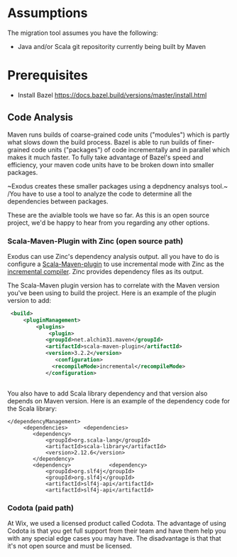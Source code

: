 # Assumptions
The migration tool assumes you have the following:
* Java and/or Scala git repositority currently being built by Maven 

# Prerequisites
* Install Bazel https://docs.bazel.build/versions/master/install.html



## Code Analysis
Maven runs builds of coarse-grained code units ("modules") which is partly what slows down the build process. Bazel is able to run builds of finer-grained code units ("packages") of code incrementally and in parallel which makes it much faster. To fully take advantage of Bazel's speed and efficiency, your maven code units have to be broken down into smaller packages.

~Exodus creates these smaller packages using a depdnency analsys tool.~
/You have to use a tool to analyze the code to determine all the dependencies between packages. 

These are the avialble tools we have so far. As this is an open source project, we'd be happy to hear from you regarding any other options.

### Scala-Maven-Plugin with Zinc (open source path)
Exodus can use Zinc's dependency analysis output. all you have to do is configure a [Scala-Maven-plugin](http://davidb.github.io/scala-maven-plugin/index.html) to use incremental mode with Zinc as the [incremental compiler](http://davidb.github.io/scala-maven-plugin/example_incremental.html). Zinc provides dependency files as its output.

The Scala-Maven plugin version has to correlate with the Maven version you've been using to build the project. 
Here is an example of the plugin version to add:
```xml
 <build>
     <pluginManagement>	       
         <plugins>	            
             <plugin>
			<groupId>net.alchim31.maven</groupId>
			<artifactId>scala-maven-plugin</artifactId>
			<version>3.2.2</version>
		       <configuration>
			  <recompileMode>incremental</recompileMode>
		    </configuration>
				
```
You also have to add Scala library dependency and that version also depends on Maven version.
Here is an example of the dependency code for the Scala library:
```
</dependencyManagement>
     <dependencies>	    <dependencies>
    	<dependency>
			<groupId>org.scala-lang</groupId>
			<artifactId>scala-library</artifactId>
			<version>2.12.6</version>
		</dependency>
        <dependency>	        <dependency>
            <groupId>org.slf4j</groupId>	
            <groupId>org.slf4j</groupId>
            <artifactId>slf4j-api</artifactId>	 
            <artifactId>slf4j-api</artifactId>
```

### Codota (paid path)
At Wix, we used a licensed product called Codota. The advantage of using Codota is that you get full support from their team and have them help you with any special edge cases you may have. The disadvantage is that that it's not open source and must be licensed.
